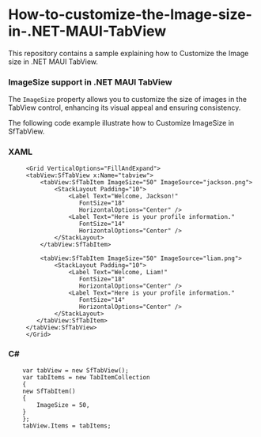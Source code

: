 # How-to-customize-the-Image-size-in-.NET-MAUI-TabView
This repository contains a sample explaining how to Customize the Image size in .NET MAUI TabView.

### ImageSize support in .NET MAUI TabView

The `ImageSize` property allows you to customize the size of images in the TabView control, enhancing its visual appeal and ensuring consistency.

The following code example illustrate how to Customize ImageSize in SfTabView.

### XAML

```
     <Grid VerticalOptions="FillAndExpand">
     <tabView:SfTabView x:Name="tabview">
         <tabView:SfTabItem ImageSize="50" ImageSource="jackson.png">
             <StackLayout Padding="10">
                 <Label Text="Welcome, Jackson!" 
                    FontSize="18" 
                    HorizontalOptions="Center" />
                 <Label Text="Here is your profile information." 
                    FontSize="14" 
                    HorizontalOptions="Center" />
             </StackLayout>
         </tabView:SfTabItem>

         <tabView:SfTabItem ImageSize="50" ImageSource="liam.png">
             <StackLayout Padding="10">
                 <Label Text="Welcome, Liam!" 
                    FontSize="18" 
                    HorizontalOptions="Center" />
                 <Label Text="Here is your profile information." 
                    FontSize="14" 
                    HorizontalOptions="Center" />
             </StackLayout>
        </tabView:SfTabItem>
     </tabView:SfTabView>
     </Grid>
```

### C#

```
    var tabView = new SfTabView();
    var tabItems = new TabItemCollection
    {
    new SfTabItem()
    {
        ImageSize = 50,
    }
    };
    tabView.Items = tabItems; 
```